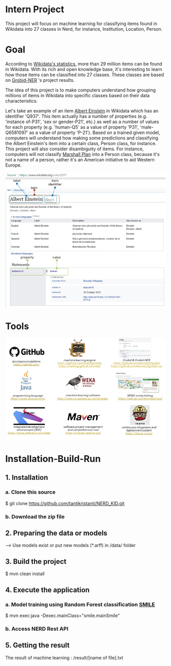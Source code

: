 # Intern Project

This project will focus on machine learning for classifying items found in Wikidata into 27 classes in Nerd, for instance, Institution, Location, Person.


# Goal
According to [Wikidata's statistics](https://www.wikidata.org/wiki/Special:Statistics), more than 29 million items can be found in Wikidata. With its rich and open knowledge base, it's interesting to learn how those items can be classified into 27 classes. These classes are based on [Grobid-NER](http://grobid-ner.readthedocs.io/en/latest/class-and-senses/) 's project results.

The idea of this project is to make computers understand how grouping millions of items in Wikidata into specific classes based on their data characteristics.

Let's take an example of an item [Albert Einstein](https://www.wikidata.org/wiki/Q937) in Wikidata which has an identifier 'Q937'. This item actually has a number of properties (e.g. 'instance of-P31', 'sex or gender-P21', etc.) as well as a number of values for each property (e.g. 'human-Q5' as a value of property 'P31', 'male-Q6581097' as a value of property 'P-21'). Based on a trained given model, computers will understand how making some predictions and classifying the Albert Einstein's item into a certain class, Person class, for instance. This project will also consider disambiguity of items. For instance, computers will not classify [Marshall Plan](https://www.wikidata.org/wiki/Q4576) into a Person class, because it's not a name of a person, rather it's an American initiative to aid Western Europe. 

![Albert Einstein](pic/AlbertEinstein.jpg)

# Tools
![Tools](pic/Tools.jpg)

# Installation-Build-Run
## 1. Installation

### a. Clone this source
$ git clone https://github.com/tantikristanti/NERD_KID.git

### b. Download the zip file 

## 2. Preparing the data or models

--> Use models exist or put new models (*.arff) in /data/ folder

## 3. Build the project

$ mvn clean install

## 4. Execute the application 
### a. Model training using Random Forest classification [SMILE](https://github.com/haifengl/smile/)

$ mvn exec:java -Dexec.mainClass="smile.mainSmile"

### b. Access NERD Rest API   

## 5. Getting the result

The result of machine learning : /result/[name of file].txt

 


